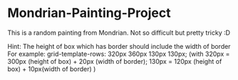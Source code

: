 # Mondrian-Painting-Project
This is a random painting from Mondrian. Not so difficult but pretty tricky :D

Hint:
The height of box which has border should include the width of border
For example: 
grid-template-rows: 320px 360px 130px 130px; (with 320px = 300px (height of box) + 20px (width of border); 
                                                   130px = 120px (height of box)  + 10px(width of border) )


